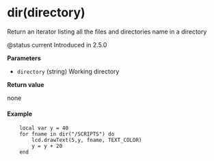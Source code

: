 # dir\(directory\)

Return an iterator listing all the files and directories name in a directory

@status current Introduced in 2.5.0

**Parameters**

* `directory` \(string\) Working directory

**Return value**

none

#### Example

```text
    local var y = 40
    for fname in dir("/SCRIPTS") do
        lcd.drawText(5,y, fname, TEXT_COLOR)
        y = y + 20
    end
```

